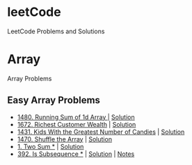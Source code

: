 # leetCode
LeetCode Problems and Solutions

# Array
Array Problems

## Easy Array Problems
- [1480. Running Sum of 1d Array
](https://leetcode.com/problems/running-sum-of-1d-array/) | [Solution](./src/array/easy/RunningSumOfOneDArray.java)
- [1672. Richest Customer Wealth](https://leetcode.com/problems/richest-customer-wealth/) | [Solution](./src/array/easy/RichestCustomWealth.java)
- [1431. Kids With the Greatest Number of Candies](https://leetcode.com/problems/kids-with-the-greatest-number-of-candies/) | [Solution](./src/array/easy/KidsWithGrNumCandies.java)
- [1470. Shuffle the Array](https://leetcode.com/problems/shuffle-the-array/) | [Solution](./src/array/easy/ShuffleTheArray.java)
- [1. Two Sum *](https://leetcode.com/problems/two-sum/) | [Solution](./src/array/easy/TwoSum.java)
- [392. Is Subsequence *](https://leetcode.com/problems/is-subsequence/) | [Solution](./src/array/easy/Subsequence.java) | [Notes](./notes/is-subsequence.md)
